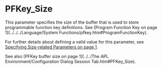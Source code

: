 # PFKey_Size

This parameter specifies the size of the buffer that is used to store programmable function key definitions. See [Program Function Key  on page 1](../../../Language/System Functions/pfkey.htm#ProgramFunctionKey).

For further details about defining a valid value for this parameter, see [Specifying Size-related Parameters on page 1](../configuration-parameters.md).

See also [PFKey buffer size on page 1](../../The APL Environment/Configuration Dialog Session Tab.htm#PFKey_Size).
